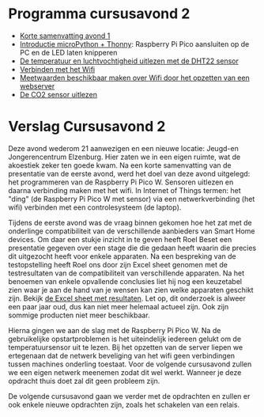 # Programma cursusavond 2

* [Korte samenvatting avond 1](../cursusavond1/readme.md)
* [Introductie microPython + Thonny](1-introductie-raspberry-pi-pico-met-thonny.md): Raspberry Pi Pico aansluiten op de PC en de LED laten knipperen
* [De temperatuur en luchtvochtigheid uitlezen met de DHT22 sensor](2-uitlezen-dht22-temperatuursensor-met-micropython.md)
* [Verbinden met het Wifi](3-raspberry-pi-pico-w-verbinden-met-wifi.md)
* [Meetwaarden beschikbaar maken over Wifi door het opzetten van een webserver](4-opzetten-van-een-webserver-op-de-raspberry-pi-pico.md)
* [De CO2 sensor uitlezen](5-uitlezen-mhz19-co2-sensor-met-micropython.md)

# Verslag Cursusavond 2

Deze avond wederom 21 aanwezigen en een nieuwe locatie: Jeugd-en Jongerencentrum Elzenburg. Hier zaten we in een eigen ruimte, wat de akoestiek zeker ten goede kwam. Na een korte samenvatting van de presentatie van de eerste avond, werd het doel van deze avond uitgelegd: het programmeren van de Raspberry Pi Pico W. Sensoren uitlezen en daarna verbinding maken met het wifi. In Internet of Things termen: het "ding" (de Raspberry Pi Pico W met sensor) via een netwerkverbinding (het wifi) verbinden met een controlesysteem (de laptop).

Tijdens de eerste avond was de vraag binnen gekomen hoe het zat met de onderlinge compatibiliteit van de verschillende aanbieders van Smart Home devices. Om daar een stukje inzicht in te geven heeft Roel Beset een presentatie gegeven over een stage die die gedaan heeft waarin die precies dit uitgezocht heeft voor enkele apparaten. Na een bespreking van de testopstelling heeft Roel ons door zijn Excel sheet genomen met de testresultaten van de compatibiliteit van verschillende apparaten. Na het benoemen van enkele opvallende conclusies liet hij nog een keuzetabel zien waar je aan de hand van je wensen kan zien welke apparaten geschikt zijn. Bekijk [de Excel sheet met resultaten](Alecto-Connections.xlsx). Let op, dit onderzoek is alweer een paar jaar oud, dus kan niet meer helemaal actueel zijn. Ook zijn sommige producten niet meer beschikbaar.

Hierna gingen we aan de slag met de Raspberry Pi Pico W. Na de gebruikelijke opstartproblemen is het uiteindelijk iedereen gelukt om de temperatuursensor uit te lezen. Bij het opzetten van de server liepen we ertegenaan dat de netwerk beveliging van het wifi geen verbindingen tussen machines onderling toestaat. Voor de volgende cursusavond zullen we een eigen netwerk meenemen zodat dit wel werkt. Wanneer je deze opdracht thuis doet zal dit geen probleem zijn.

De volgende cursusavond gaan we verder met de opdrachten en zullen er ook enkele nieuwe opdrachten zijn, zoals het schakelen van een relais.

